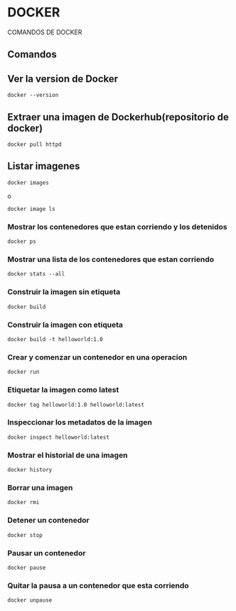 # DOCKER                                                                                                                                                         
COMANDOS DE DOCKER
## Comandos

## Ver la version de Docker 
```
docker --version
```
## Extraer una imagen de Dockerhub(repositorio de docker)
```
docker pull httpd
```

## Listar imagenes
```
docker images
```
o 
```
docker image ls
```

### Mostrar los contenedores que estan corriendo y los detenidos

```
docker ps
```

### Mostrar una lista de los contenedores que estan corriendo

```
docker stats --all
```

### Construir la imagen sin etiqueta

```
docker build 
```

### Construir la imagen con etiqueta

```
docker build -t helloworld:1.0
```

### Crear y comenzar un contenedor en una operacion 

```
docker run
```

### Etiquetar la imagen como latest

```
docker tag helloworld:1.0 helloworld:latest
```

### Inspeccionar los metadatos de la imagen 

```
docker inspect helloworld:latest
```

### Mostrar el historial de una imagen

```
docker history
```

### Borrar una imagen

```
docker rmi 
```

### Detener un contenedor

```
docker stop
```
### Pausar un contenedor

```
docker pause
```

### Quitar la pausa a un contenedor que esta corriendo 

```
docker unpause
```

                                                                          
                                                                          
                                                                          
                                                                         
